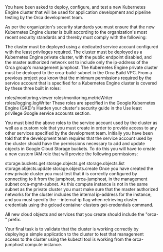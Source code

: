 You have been asked to deploy, configure, and test a new Kubernetes Engine cluster that will be used for application development and pipeline testing by the Orca development team.

As per the organization's security standards you must ensure that the new Kubernetes Engine cluster is built according to the organization's most recent security standards and thereby must comply with the following:

The cluster must be deployed using a dedicated service account configured with the least privileges required.
The cluster must be deployed as a Kubernetes Engine private cluster, with the public endpoint disabled, and the master authorized network set to include only the ip-address of the Orca group's management jumphost.
The Kubernetes Engine private cluster must be deployed to the orca-build-subnet in the Orca Build VPC.
From a previous project you know that the minimum permissions required by the service account that is specified for a Kubernetes Engine cluster is covered by these three built in roles:

roles/monitoring.viewer
roles/monitoring.metricWriter
roles/logging.logWriter
These roles are specified in the Google Kubernetes Engine (GKE)'s Harden your cluster's security guide in the Use least privilege Google service accounts section.

You must bind the above roles to the service account used by the cluster as well as a custom role that you must create in order to provide access to any other services specified by the development team. Initially you have been told that the development team requires that the service account used by the cluster should have the permissions necessary to add and update objects in Google Cloud Storage buckets. To do this you will have to create a new custom IAM role that will provide the following permissions:

storage.buckets.get
storage.objects.get
storage.objects.list
storage.objects.update
storage.objects.create
Once you have created the new private cluster you must test that it is correctly configured by connecting to it from the jumphost, orca-jumphost, in the management subnet orca-mgmt-subnet. As this compute instance is not in the same subnet as the private cluster you must make sure that the master authorized networks for the cluster includes the internal ip-address for the instance, and you must specify the --internal-ip flag when retrieving cluster credentials using the gcloud container clusters get-credentials command.

All new cloud objects and services that you create should include the "orca-" prefix.

Your final task is to validate that the cluster is working correctly by deploying a simple application to the cluster to test that management access to the cluster using the kubectl tool is working from the orca-jumphost compute instance.